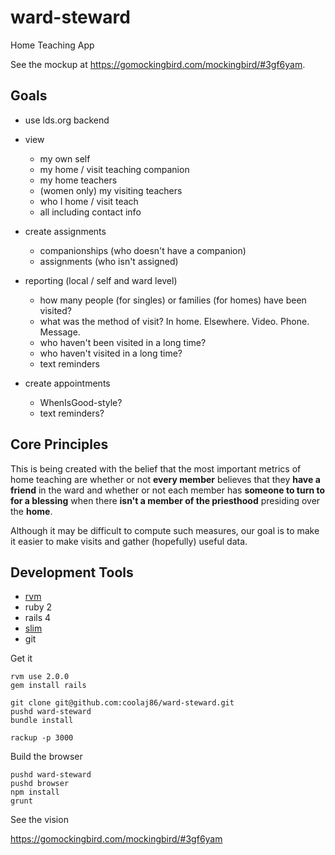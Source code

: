 ward-steward
============

Home Teaching App

See the mockup at <https://gomockingbird.com/mockingbird/#3gf6yam>.

Goals
---

  * use lds.org backend

  * view
    * my own self
    * my home / visit teaching companion
    * my home teachers
    * (women only) my visiting teachers
    * who I home / visit teach
    * all including contact info

  * create assignments
    * companionships (who doesn't have a companion)
    * assignments (who isn't assigned)

  * reporting (local / self and ward level)
    * how many people (for singles) or families (for homes) have been visited?
    * what was the method of visit? In home. Elsewhere. Video. Phone. Message.
    * who haven't been visited in a long time?
    * who haven't visited in a long time?
    * text reminders

  * create appointments
    * WhenIsGood-style?
    * text reminders?


Core Principles
---

This is being created with the belief that the most important
metrics of home teaching are whether or not **every member**
believes that they **have a friend** in the ward and whether or
not each member has **someone to turn to for a blessing** when
there **isn't a member of the priesthood** presiding over the **home**.

Although it may be difficult to compute such measures,
our goal is to make it easier to make visits and gather
(hopefully) useful data.

Development Tools
---

  * [rvm](http://rvm.io)
  * ruby 2
  * rails 4
  * [slim](http://slim-lang.com/)
  * git

Get it

    rvm use 2.0.0
    gem install rails

    git clone git@github.com:coolaj86/ward-steward.git
    pushd ward-steward
    bundle install

    rackup -p 3000

Build the browser

    pushd ward-steward
    pushd browser
    npm install
    grunt
    
See the vision

  <https://gomockingbird.com/mockingbird/#3gf6yam>
